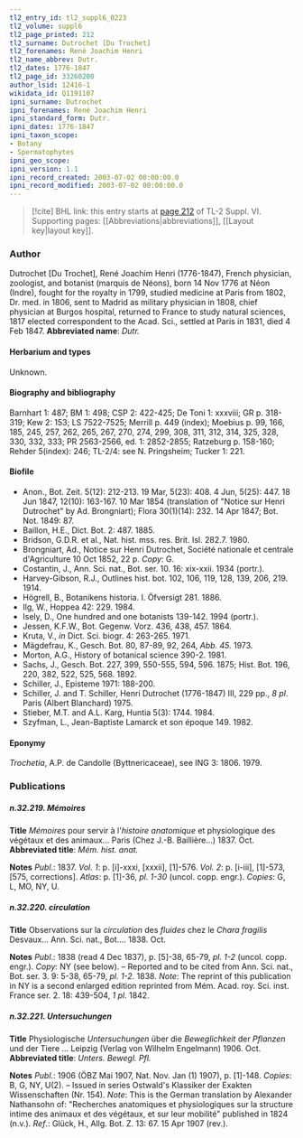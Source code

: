 ```yaml
---
tl2_entry_id: tl2_suppl6_0223
tl2_volume: suppl6
tl2_page_printed: 212
tl2_surname: Dutrochet [Du Trochet]
tl2_forenames: René Joachim Henri
tl2_name_abbrev: Dutr.
tl2_dates: 1776-1847
tl2_page_id: 33260200
author_lsid: 12416-1
wikidata_id: Q1191107
ipni_surname: Dutrochet
ipni_forenames: René Joachim Henri
ipni_standard_form: Dutr.
ipni_dates: 1776-1847
ipni_taxon_scope: 
- Botany
- Spermatophytes
ipni_geo_scope: 
ipni_version: 1.1
ipni_record_created: 2003-07-02 00:00:00.0
ipni_record_modified: 2003-07-02 00:00:00.0
---
```



> [!cite] BHL link: this entry starts at [page 212](https://www.biodiversitylibrary.org/page/33260200) of TL-2 Suppl. VI.
> Supporting pages: [[Abbreviations|abbreviations]], [[Layout key|layout key]].

### Author

Dutrochet \[Du Trochet\], René Joachim Henri (1776-1847), French physician, zoologist, and botanist (marquis de Néons), born 14 Nov 1776 at Néon (Indre), fought for the royalty in 1799, studied medicine at Paris from 1802, Dr. med. in 1806, sent to Madrid as military physician in 1808, chief physician at Burgos hospital, returned to France to study natural sciences, 1817 elected correspondent to the Acad. Sci., settled at Paris in 1831, died 4 Feb 1847. 
**Abbreviated name**: *Dutr.*

#### Herbarium and types

Unknown.

#### Biography and bibliography

Barnhart 1: 487; BM 1: 498; CSP 2: 422-425; De Toni 1: xxxviii; GR p. 318-319; Kew 2: 153; LS 7522-7525; Merrill p. 449 (index); Moebius p. 99, 166, 185, 245, 257, 262, 265, 267, 270, 274, 299, 308, 311, 312, 314, 325, 328, 330, 332, 333; PR 2563-2566, ed. 1: 2852-2855; Ratzeburg p. 158-160; Rehder 5(index): 246; TL-2/4: see N. Pringsheim; Tucker 1: 221.

#### Biofile

- Anon., Bot. Zeit. 5(12): 212-213. 19 Mar, 5(23): 408. 4 Jun, 5(25): 447. 18 Jun 1847, 12(10): 163-167. 10 Mar 1854 (translation of "Notice sur Henri Dutrochet" by Ad. Brongniart); Flora 30(1)(14): 232. 14 Apr 1847; Bot. Not. 1849: 87.
- Baillon, H.E., Dict. Bot. 2: 487. 1885.
- Bridson, G.D.R. et al., Nat. hist. mss. res. Brit. Isl. 282.7. 1980.
- Brongniart, Ad., Notice sur Henri Dutrochet, Société nationale et centrale d'Agriculture 10 Oct 1852, 22 p. *Copy*: G.
- Costantin, J., Ann. Sci. nat., Bot. ser. 10. 16: xix-xxii. 1934 (portr.).
- Harvey-Gibson, R.J., Outlines hist. bot. 102, 106, 119, 128, 139, 206, 219. 1914.
- Högrell, B., Botanikens historia. I. Öfversigt 281. 1886.
- Ilg, W., Hoppea 42: 229. 1984.
- Isely, D., One hundred and one botanists 139-142. 1994 (portr.).
- Jessen, K.F.W., Bot. Gegenw. Vorz. 436, 438, 457. 1864.
- Kruta, V., *in* Dict. Sci. biogr. 4: 263-265. 1971.
- Mägdefrau, K., Gesch. Bot. 80, 87-89, 92, 264, *Abb. 45.* 1973.
- Morton, A.G., History of botanical science 390-2. 1981.
- Sachs, J., Gesch. Bot. 227, 399, 550-555, 594, 596. 1875; Hist. Bot. 196, 220, 382, 522, 525, 568. 1892.
- Schiller, J., Episteme 1971: 188-200.
- Schiller, J. and T. Schiller, Henri Dutrochet (1776-1847) III, 229 pp., *8 pl*. Paris (Albert Blanchard) 1975.
- Stieber, M.T. and A.L. Karg, Huntia 5(3): 1744. 1984.
- Szyfman, L., Jean-Baptiste Lamarck et son époque 149. 1982.

#### Eponymy

*Trochetia*, A.P. de Candolle (Byttnericaceae), see ING 3: 1806. 1979.

### Publications

##### n.32.219. Mémoires

**Title**
*Mémoires* pour servir à l'*histoire anatomique* et physiologique des végétaux et des animaux... Paris (Chez J.-B. Baillière...) 1837. Oct.
**Abbreviated title**: *Mém. hist. anat.*

**Notes**
*Publ*.: 1837.
*Vol. 1*: p. \[i\]-xxxi, \[xxxii\], \[1\]-576.
*Vol. 2*: p. \[i-iii\], \[1\]-573, \[575, corrections\].
*Atlas*: p. \[1\]-36, *pl. 1-30* (uncol. copp. engr.). *Copies*: G, L, MO, NY, U.

##### n.32.220. circulation

**Title**
Observations sur la *circulation* des *fluides* chez le *Chara fragilis* Desvaux... Ann. Sci. nat., Bot.... 1838. Oct.

**Notes**
*Publ*.: 1838 (read 4 Dec 1837), p. \[5\]-38, 65-79, *pl. 1-2* (uncol. copp. engr.). *Copy*: NY (see below). – Reported and to be cited from Ann. Sci. nat., Bot. ser. 3. 9: 5-38, 65-79, *pl. 1-2.* 1838.
*Note*: The reprint of this publication in NY is a second enlarged edition reprinted from Mém. Acad. roy. Sci. inst. France ser. 2. 18: 439-504, *1 pl*. 1842.

##### n.32.221. Untersuchungen

**Title**
Physiologische *Untersuchungen* über die *Beweglichkeit* der *Pflanzen* und der Tiere ... Leipzig (Verlag von Wilhelm Engelmann) 1906. Oct.
**Abbreviated title**: *Unters. Bewegl. Pfl.*

**Notes**
*Publ*.: 1906 (ÖBZ Mai 1907, Nat. Nov. Jan (1) 1907), p. \[1\]-148. *Copies*: B, G, NY, U(2). – Issued in series Ostwald's Klassiker der Exakten Wissenschaften (Nr. 154).
*Note*: This is the German translation by Alexander Nathansohn of: "Recherches anatomiques et physiologiques sur la structure intime des animaux et des végétaux, et sur leur mobilité" published in 1824 (n.v.).
*Ref*.: Glück, H., Allg. Bot. Z. 13: 67. 15 Apr 1907 (rev.).

